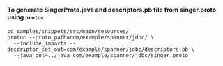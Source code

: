 #### To generate SingerProto.java and descriptors.pb file from singer.proto using `protoc`
```shell
cd samples/snippets/src/main/resources/
protoc --proto_path=com/example/spanner/jdbc/ \
  --include_imports --descriptor_set_out=com/example/spanner/jdbc/descriptors.pb \
  --java_out=../java com/example/spanner/jdbc/singer.proto
```
